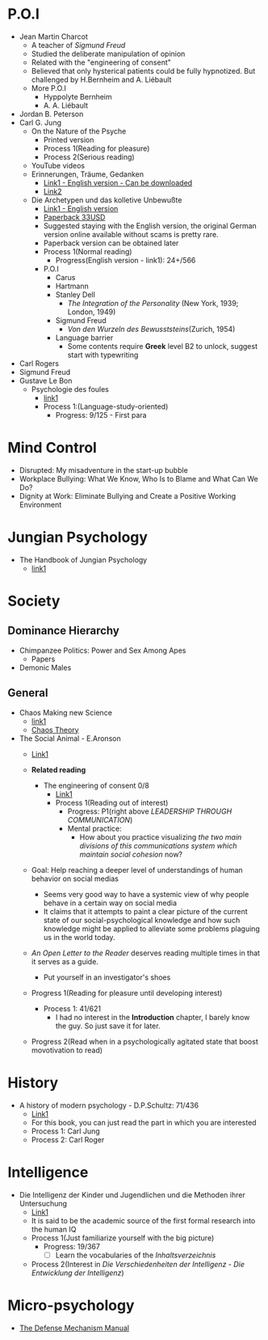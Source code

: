 # P.O.I
- Jean Martin Charcot
  - A teacher of *Sigmund Freud*
  - Studied the deliberate manipulation of opinion
  - Related with the "engineering of consent"
  - Believed that only hysterical patients could be fully hypnotized. But challenged by H.Bernheim and A. Liébault
  - More P.O.I 
    - Hyppolyte Bernheim
    - A. A. Liébault
- Jordan B. Peterson
- Carl G. Jung
  - On the Nature of the Psyche
    - Printed version
    - Process 1(Reading for pleasure) 
    - Process 2(Serious reading)
  - YouTube videos
  - Erinnerungen, Träume, Gedanken
    - [Link1 - English version - Can be downloaded](https://antilogicalism.com/wp-content/uploads/2017/07/memories-dreams-reflections.pdf)
    - [Link2](https://epdf.pub/erinnerungen-trume-gedanken-c-g-jung.html)
  - Die Archetypen und das kolletive Unbewußte
    - [Link1 - English version](https://www.are.na/block/1493356)
    - [Paperback 33USD](https://www.amazon.com/Die-Archetypen-das-kollektive-Unbewusste/dp/3843601275)
    - Suggested staying with the English version, the original German version online available without scams is pretty rare.
    - Paperback version can be obtained later
    - Process 1(Normal reading)
      - Progress(English version - link1): 24+/566
    - P.O.I
      - Carus
      - Hartmann
      - Stanley Dell
        - *The Integration of the Personality* (New York, 1939; London, 1949)
      - Sigmund Freud
        - *Von den Wurzeln des Bewusststeins*(Zurich, 1954)
      - Language barrier
        - Some contents require **Greek** level B2 to unlock, suggest start with typewriting
- Carl Rogers
- Sigmund Freud
- Gustave Le Bon
  - Psychologie des foules
    - [link1](https://www.infoamerica.org/documentos_pdf/lebon2.pdf)
    - Process 1:(Language-study-oriented)
      - Progress: 9/125 - First para
# Mind Control
- Disrupted: My misadventure in the start-up bubble
- Workplace Bullying: What We Know, Who Is to Blame and What Can We Do?
- Dignity at Work: Eliminate Bullying and Create a Positive Working Environment

# Jungian Psychology
- The Handbook of Jungian Psychology
  - [link1](https://dondeg.files.wordpress.com/2015/08/hjp.pdf)
# Society
## Dominance Hierarchy
- Chimpanzee Politics: Power and Sex Among Apes
  - Papers
- Demonic Males
## General
- Chaos Making new Science
  - [link1](http://vattay.web.elte.hu/lectures/ChaosTheory/James%20Gleick%20-%20Chaos.%20Making%20a%20new%20science.pdf)
  - [Chaos Theory](http://vattay.web.elte.hu/lectures/ChaosTheory/)
- The Social Animal - E.Aronson
  - [Link1](https://khanahmadli.files.wordpress.com/2019/01/the-social-animal.pdf)
  - **Related reading**
    - The engineering of consent 0/8
      - [Link1](http://www.fraw.org.uk/data/politics/bernays_1947.pdf)
      - Process 1(Reading out of interest)
        - Progress: P1(right above *LEADERSHIP THROUGH COMMUNICATION*)
        - Mental practice:
          - How about you practice visualizing *the two main divisions of this communications system which maintain social cohesion* now?

  - Goal: Help reaching a deeper level of understandings of human behavior on social medias
    - Seems very good way to have a systemic view of why people behave in a certain way on social media
    - It claims that it attempts to paint a clear picture of the current state of our social-psychological knowledge and how such knowledge might be applied to alleviate some problems plaguing us in the world today.
  - *An Open Letter to the Reader* deserves reading multiple times in that it serves as a guide.
    - Put yourself in an investigator's shoes
  - Progress 1(Reading for pleasure until developing interest) 
    - Process 1: 41/621
      - I had no interest in the **Introduction** chapter, I barely know the guy. So just save it for later.
  - Progress 2(Read when in a psychologically agitated state that boost movotivation to read)
# History
- A history of modern psychology - D.P.Schultz: 71/436
  - [Link1](https://www.uv.mx/rmipe/files/2017/05/A-history-of-modern-psychology.pdf)
  - For this book, you can just read the part in which you are interested
  - Process 1: Carl Jung
  - Process 2: Carl Roger


# Intelligence
- Die Intelligenz der Kinder und Jugendlichen und die Methoden ihrer Untersuchung
  - [Link1](http://www.th-hoffmann.eu/archiv/stern/stern.1920.pdf)
  - It is said to be the academic source of the first formal research into the human IQ
  - Process 1(Just familiarize yourself with the big picture)
    - Progress: 19/367
      - [ ] Learn the vocabularies of the *Inhaltsverzeichnis*
  - Process 2(Interest in *Die Verschiedenheiten der Intelligenz* - *Die Entwicklung der Intelligenz*)

# Micro-psychology
- [The Defense Mechanism Manual](https://web.williams.edu/Psychology/Faculty/Cramer/Defense%20Mechanisms.pdf)